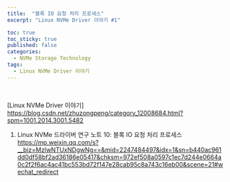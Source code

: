 ```yaml
---
title:  "블록 IO 요청 처리 프로세스"
excerpt: "Linux NVMe Driver 이야기 #1"

toc: true
toc_sticky: true
published: false
categories:
  - NVMe Storage Technology
tags:
  - Linux NVMe Driver 이야기
---
```


<br>

[Linux NVMe Driver 이야기] https://blog.csdn.net/zhuzongpeng/category_12008684.html?spm=1001.2014.3001.5482
1. Linux NVMe 드라이버 연구 노트 10: 블록 IO 요청 처리 프로세스
https://mp.weixin.qq.com/s?__biz=MzIwNTUxNDgwNg==&mid=2247484497&idx=1&sn=b440ac961dd0df58bf2ad36186e05417&chksm=972ef508a0597c1ec7d244e0664a0c2f2f6ac4ac41bc553bd72f147e28cab95c8a743c16eb00&scene=21#wechat_redirect
